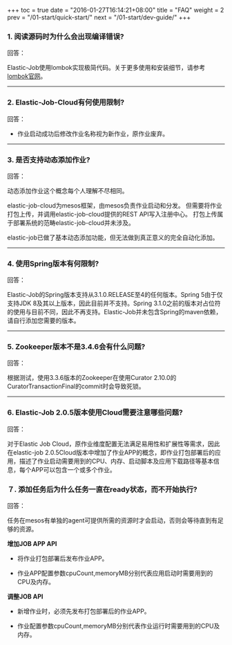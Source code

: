 +++
toc = true
date = "2016-01-27T16:14:21+08:00"
title = "FAQ"
weight = 2
prev = "/01-start/quick-start/"
next = "/01-start/dev-guide/"
+++

### 1. 阅读源码时为什么会出现编译错误?

回答：

Elastic-Job使用lombok实现极简代码。关于更多使用和安装细节，请参考[lombok官网](https://projectlombok.org/download.html)。

***

### 2. Elastic-Job-Cloud有何使用限制?

回答：

* 作业启动成功后修改作业名称视为新作业，原作业废弃。

***

### 3. 是否支持动态添加作业?

回答：

动态添加作业这个概念每个人理解不尽相同。

elastic-job-cloud为mesos框架，由mesos负责作业启动和分发。
但需要将作业打包上传，并调用elastic-job-cloud提供的REST API写入注册中心。
打包上传属于部署系统的范畴elastic-job-cloud并未涉及。

elastic-job已做了基本动态添加功能，但无法做到真正意义的完全自动化添加。

***

### 4. 使用Spring版本有何限制?

回答：

Elastic-Job的Spring版本支持从3.1.0.RELEASE至4的任何版本。Spring 5由于仅支持JDK 8及其以上版本，因此目前并不支持。Spring 3.1.0之前的版本对占位符的使用与目前不同，因此不再支持。Elastic-Job并未包含Spring的maven依赖，请自行添加您需要的版本。

***

### 5. Zookeeper版本不是3.4.6会有什么问题?

回答：

根据测试，使用3.3.6版本的Zookeeper在使用Curator 2.10.0的CuratorTransactionFinal的commit时会导致死锁。

***

### 6. Elastic-Job 2.0.5版本使用Cloud需要注意哪些问题?

回答：

对于Elastic Job Cloud，原作业维度配置无法满足易用性和扩展性等需求，因此在elastic-job 2.0.5Cloud版本中增加了作业APP的概念，即作业打包部署后的应用，描述了作业启动需要用到的CPU、内存、启动脚本及应用下载路径等基本信息，每个APP可以包含一个或多个作业。

### ７. 添加任务后为什么任务一直在ready状态，而不开始执行?

回答：

任务在mesos有单独的agent可提供所需的资源时才会启动，否则会等待直到有足够的资源。

**增加JOB APP API**

* 将作业打包部署后发布作业APP。

* 作业APP配置参数cpuCount,memoryMB分别代表应用启动时需要用到的CPU及内存。

**调整JOB API**

* 新增作业时，必须先发布打包部署后的作业APP。

* 作业配置参数cpuCount,memoryMB分别代表作业运行时需要用到的CPU及内存。
